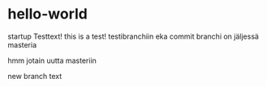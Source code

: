 # hello-world
startup
Testtext!
this is a test!
testibranchiin eka commit
branchi on jäljessä masteria

hmm jotain uutta masteriin

new branch text
